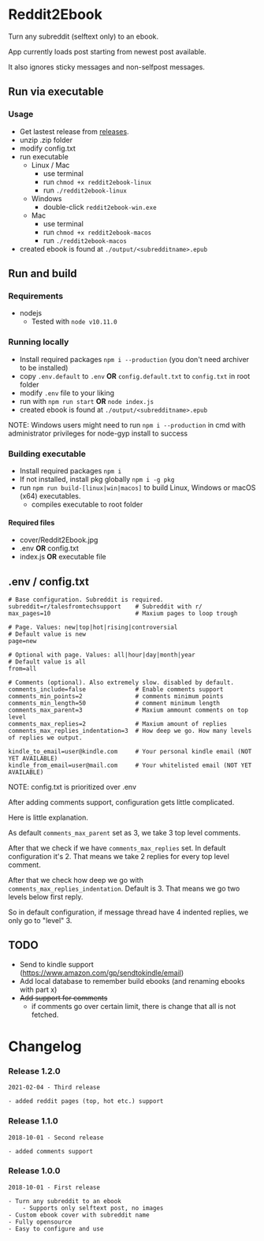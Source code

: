 # Reddit2Ebook

Turn any subreddit (selftext only) to an ebook.

App currently loads post starting from newest post available.

It also ignores sticky messages and non-selfpost messages.

## Run via executable

### Usage

- Get lastest release from [releases](https://github.com/Racle/Reddit2Ebook/releases).
- unzip .zip folder
- modify config.txt
- run executable
  - Linux / Mac
    - use terminal
    - run `chmod +x reddit2ebook-linux`
    - run `./reddit2ebook-linux`
  - Windows
    - double-click `reddit2ebook-win.exe`
  - Mac
    - use terminal
    - run `chmod +x reddit2ebook-macos`
    - run `./reddit2ebook-macos`
- created ebook is found at `./output/<subredditname>.epub`

## Run and build

### Requirements

- nodejs
  - Tested with `node v10.11.0`

### Running locally

- Install required packages `npm i --production` (you don't need archiver to be installed)
- copy `.env.default` to `.env` **OR** `config.default.txt` to `config.txt` in root folder
- modify `.env` file to your liking
- run with `npm run start` **OR** `node index.js`
- created ebook is found at `./output/<subredditname>.epub`

NOTE: Windows users might need to run `npm i --production` in cmd with administrator privileges for node-gyp install to success

### Building executable

- Install required packages `npm i`
- If not installed, install pkg globally `npm i -g pkg`
- run `npm run build-[linux|win|macos]` to build Linux, Windows or macOS (x64) executables.
  - compiles executable to root folder

#### Required files

- cover/Reddit2Ebook.jpg
- .env **OR** config.txt
- index.js **OR** executable file

## .env / config.txt

```
# Base configuration. Subreddit is required.
subreddit=r/talesfromtechsupport    # Subreddit with r/
max_pages=10                        # Maxium pages to loop trough

# Page. Values: new|top|hot|rising|controversial
# Default value is new
page=new

# Optional with page. Values: all|hour|day|month|year
# Default value is all
from=all

# Comments (optional). Also extremely slow. disabled by default.
comments_include=false              # Enable comments support
comments_min_points=2               # comments minimum points
comments_min_length=50              # comment minimum length
comments_max_parent=3               # Maxium ammount comments on top level
comments_max_replies=2              # Maxium amount of replies
comments_max_replies_indentation=3  # How deep we go. How many levels of replies we output.

kindle_to_email=user@kindle.com     # Your personal kindle email (NOT YET AVAILABLE)
kindle_from_email=user@mail.com     # Your whitelisted email (NOT YET AVAILABLE)
```

NOTE: config.txt is prioritized over .env

After adding comments support, configuration gets little complicated.

Here is little explanation.

As default `comments_max_parent` set as 3, we take 3 top level comments.

After that we check if we have `comments_max_replies` set. In default configuration it's 2.
That means we take 2 replies for every top level comment.

After that we check how deep we go with `comments_max_replies_indentation`. Default is 3.
That means we go two levels below first reply.

So in default configuration, if message thread have 4 indented replies, we only go to "level" 3.

## TODO

- Send to kindle support (https://www.amazon.com/gp/sendtokindle/email)
- Add local database to remember build ebooks (and renaming ebooks with part x)
- ~~Add support for comments~~
  - if comments go over certain limit, there is change that all is not fetched.

# Changelog

### Release 1.2.0

```
2021-02-04 - Third release

- added reddit pages (top, hot etc.) support
```

### Release 1.1.0

```
2018-10-01 - Second release

- added comments support
```

### Release 1.0.0

```
2018-10-01 - First release

- Turn any subreddit to an ebook
    - Supports only selftext post, no images
- Custom ebook cover with subreddit name
- Fully opensource
- Easy to configure and use
```

